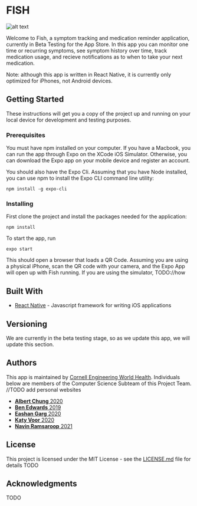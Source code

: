 # FISH
![alt text](https://ibb.co/S01Lrvt)

Welcome to Fish, a symptom tracking and medication reminder application, currently in Beta Testing for the App Store. In this app you can monitor one time or recurring symptoms, see symptom history over time, track medication usage, and recieve notifications as to when to take your next medication. 

Note: although this app is written in React Native, it is currently only optimized for iPhones, not Android devices.

## Getting Started

These instructions will get you a copy of the project up and running on your local device for development and testing purposes.

### Prerequisites

You must have npm installed on your computer. If you have a Macbook, you can run the app through Expo on the XCode iOS Simulator. Otherwise, you can download the Expo app on your mobile device and register an account. 

You should also have the Expo Cli. Assuming that you have Node installed, you can use npm to install the Expo CLI command line utility:
```
npm install -g expo-cli
```

### Installing

First clone the project and install the packages needed for the application:
```
npm install
```

To start the app, run

```
expo start
```
This should open a browser that loads a QR Code. Assuming you are using a physical iPhone, scan the QR code with your camera, and the Expo App will open up with Fish running. If you are using the simulator, TODO://how

## Built With

* [React Native](http://www.dropwizard.io/1.0.2/docs/) - Javascript framework for writing iOS applications

## Versioning

We are currently in the beta testing stage, so as we update this app, we will update this section.

## Authors
This app is maintained by [Cornell Engineering World Health](https://ewh.engineering.cornell.edu/). Individuals below are members of the Computer Science Subteam of this Project Team. 
//TODO add personal websites
* [**Albert Chung** 2020](https://github.com/PurpleBooth)
* [**Ben Edwards**     2019]()
* [**Eashan Garg**     2020]()
* [**Katy Voor**       2020]()
* [**Navin Ramsaroop** 2021]()

## License

This project is licensed under the MIT License - see the [LICENSE.md](LICENSE.md) file for details
TODO

## Acknowledgments

TODO
